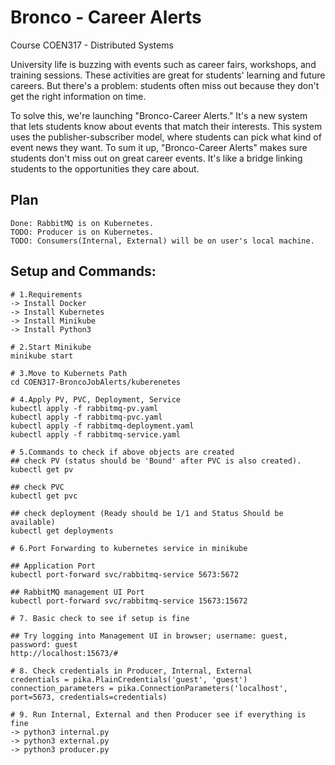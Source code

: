 # Bronco - Career Alerts

Course COEN317 - Distributed Systems

University life is buzzing with events such as career fairs, workshops, and training sessions. These activities are great for students' learning and future careers. But there's a problem: students often miss out because they don't get the right information on time.

To solve this, we're launching "Bronco-Career Alerts." It's a new system that lets students know about events that match their interests. This system uses the publisher-subscriber model, where students can pick what kind of event news they want. To sum it up, "Bronco-Career Alerts" makes sure students don't miss out on great career events. It's like a bridge linking students to the opportunities they care about.

## Plan
```
Done: RabbitMQ is on Kubernetes.
TODO: Producer is on Kubernetes.
TODO: Consumers(Internal, External) will be on user's local machine.
```
## Setup and Commands:
```
# 1.Requirements
-> Install Docker
-> Install Kubernetes
-> Install Minikube
-> Install Python3 

# 2.Start Minikube
minikube start

# 3.Move to Kubernets Path
cd COEN317-BroncoJobAlerts/kuberenetes

# 4.Apply PV, PVC, Deployment, Service
kubectl apply -f rabbitmq-pv.yaml
kubectl apply -f rabbitmq-pvc.yaml
kubectl apply -f rabbitmq-deployment.yaml
kubectl apply -f rabbitmq-service.yaml

# 5.Commands to check if above objects are created 
## check PV (status should be 'Bound' after PVC is also created).
kubectl get pv

## check PVC
kubectl get pvc 

## check deployment (Ready should be 1/1 and Status Should be available)
kubectl get deployments

# 6.Port Forwarding to kubernetes service in minikube

## Application Port
kubectl port-forward svc/rabbitmq-service 5673:5672

## RabbitMQ management UI Port
kubectl port-forward svc/rabbitmq-service 15673:15672

# 7. Basic check to see if setup is fine

## Try logging into Management UI in browser; username: guest, password: guest
http://localhost:15673/#

# 8. Check credentials in Producer, Internal, External 
credentials = pika.PlainCredentials('guest', 'guest')
connection_parameters = pika.ConnectionParameters('localhost', port=5673, credentials=credentials)

# 9. Run Internal, External and then Producer see if everything is fine
-> python3 internal.py
-> python3 external.py
-> python3 producer.py
```